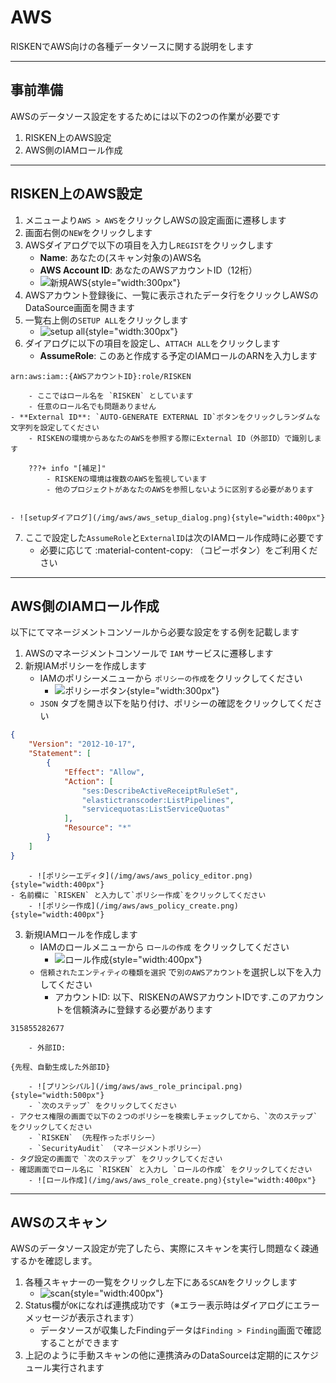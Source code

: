 # AWS

RISKENでAWS向けの各種データソースに関する説明をします

---

## 事前準備

AWSのデータソース設定をするためには以下の2つの作業が必要です

1. RISKEN上のAWS設定
2. AWS側のIAMロール作成

---
## RISKEN上のAWS設定

1. メニューより`AWS > AWS`をクリックしAWSの設定画面に遷移します
2. 画面右側の`NEW`をクリックします
3. AWSダイアログで以下の項目を入力し`REGIST`をクリックします
    - **Name**: あなたの(スキャン対象の)AWS名
    - **AWS Account ID**: あなたのAWSアカウントID（12桁）
    - ![新規AWS](/img/aws/aws_new_account.png){style="width:300px"}
4. AWSアカウント登録後に、一覧に表示されたデータ行をクリックしAWSのDataSource画面を開きます
5. 一覧右上側の`SETUP ALL`をクリックします
    - ![setup all](/img/aws/aws_setup_btn.png){style="width:300px"}
6. ダイアログに以下の項目を設定し、`ATTACH ALL`をクリックします
    - **AssumeRole**: このあと作成する予定のIAMロールのARNを入力します
```
arn:aws:iam::{AWSアカウントID}:role/RISKEN
```
        - ここではロール名を `RISKEN` としています
        - 任意のロール名でも問題ありません
    - **External ID**: `AUTO-GENERATE EXTERNAL ID`ボタンをクリックしランダムな文字列を設定してください
        - RISKENの環境からあなたのAWSを参照する際にExternal ID（外部ID）で識別します

        ???+ info "[補足]"
            - RISKENの環境は複数のAWSを監視しています
            - 他のプロジェクトがあなたのAWSを参照しないように区別する必要があります


    - ![setupダイアログ](/img/aws/aws_setup_dialog.png){style="width:400px"}
7. ここで設定した`AssumeRole`と`ExternalID`は次のIAMロール作成時に必要です
    - 必要に応じて :material-content-copy: （コピーボタン）をご利用ください

---
## AWS側のIAMロール作成

以下にてマネージメントコンソールから必要な設定をする例を記載します

1. AWSのマネージメントコンソールで `IAM` サービスに遷移します
2. 新規IAMポリシーを作成します
    - IAMのポリシーメニューから `ポリシーの作成`をクリックしてください
        - ![ポリシーボタン](/img/aws/aws_policy_btn.png){style="width:300px"}
    - `JSON` タブを開き以下を貼り付け、ポリシーの確認をクリックしてください
```json
{
    "Version": "2012-10-17",
    "Statement": [
        {
            "Effect": "Allow",
            "Action": [
                "ses:DescribeActiveReceiptRuleSet",
                "elastictranscoder:ListPipelines",
                "servicequotas:ListServiceQuotas"
            ],
            "Resource": "*"
        }
    ]
}
```
        - ![ポリシーエディタ](/img/aws/aws_policy_editor.png){style="width:400px"}
    - 名前欄に `RISKEN` と入力して`ポリシー作成`をクリックしてください
        - ![ポリシー作成](/img/aws/aws_policy_create.png){style="width:400px"}

3. 新規IAMロールを作成します
    - IAMのロールメニューから `ロールの作成` をクリックしてください
        - ![ロール作成](/img/aws/aws_role_btn.png){style="width:400px"}
    - `信頼されたエンティティの種類を選択` で`別のAWSアカウント`を選択し以下を入力してください
        - アカウントID: 以下、RISKENのAWSアカウントIDです.このアカウントを信頼済みに登録する必要があります
```
315855282677
```
        - 外部ID:
```
{先程、自動生成した外部ID}
```
        - ![プリンシパル](/img/aws/aws_role_principal.png){style="width:500px"}
        - `次のステップ` をクリックしてください
    - アクセス権限の画面で以下の２つのポリシーを検索しチェックしてから、`次のステップ` をクリックしてください
        - `RISKEN` （先程作ったポリシー）
        - `SecurityAudit` （マネージメントポリシー）
    - タグ設定の画面で `次のステップ` をクリックしてください
    - 確認画面でロール名に `RISKEN` と入力し `ロールの作成` をクリックしてください
        - ![ロール作成](/img/aws/aws_role_create.png){style="width:400px"}


---
## AWSのスキャン

AWSのデータソース設定が完了したら、実際にスキャンを実行し問題なく疎通するかを確認します。


1. 各種スキャナーの一覧をクリックし左下にある`SCAN`をクリックします
    - ![scan](/img/aws/aws_scan.png){style="width:400px"}
2. Status欄が`OK`になれば連携成功です（※エラー表示時はダイアログにエラーメッセージが表示されます）
    - データソースが収集したFindingデータは`Finding > Finding`画面で確認することができます
3. 上記のように手動スキャンの他に連携済みのDataSourceは定期的にスケジュール実行されます
